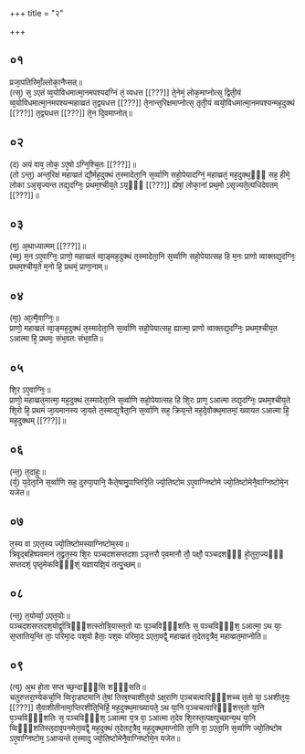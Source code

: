 +++
title = "२"

+++
## ०१
प्रजा᳘पतिरिमाँ᳘ल्लोका᳘नैप्सत्॥  
(त्स᳘) स᳘ ऽएतं व्व᳘योविधमात्मा᳘नमपश्यदग्निं तं᳘ व्यधत्त [[???]] ते᳘नेमं᳘ लोक᳘माप्नोत्स᳘ द्विती᳘यं व्व᳘योविधमात्मा᳘नमपश्यन्महाव्व्रतं त᳘द्व्यधत्त [[???]] ते᳘नान्त᳘रिक्षमाप्नोत्स᳘ तृती᳘यं व्वयो᳘विधमात्मा᳘नमपश्यन्मह᳘दुक्थं [[???]] त᳘द्व्यधत्त [[???]] ते᳘न दि᳘वमाप्नोत्॥  
## ०२
(द) अयं वाव᳘ लोक᳘ ऽए᳘षो ऽग्नि᳘श्चि᳘तः [[???]]॥  
(तो ऽन्त᳘) अन्त᳘रिक्षं महाव्व्रतं द्यौ᳘र्मह᳘दुक्थं त᳘स्मादेता᳘नि स᳘र्व्वाणि सहो᳘पेयादग्निं᳘ महाव्व्रतं᳘ मह᳘दुक्थ᳘ᳫँ᳘ सह᳘ हीमे᳘ लोका ऽअ᳘सृज्यन्त तद्य᳘दग्निः᳘ प्रथम᳘श्चीय᳘ते ऽय᳘ᳫँ᳘ [[???]] ह्येषां᳘ लोका᳘नां प्रथ᳘मो ऽसृज्यते᳘त्यधिदेवतम् [[???]]॥  
## ०३
(म᳘) अ᳘थाध्यात्मम् [[???]]॥  
(म्म᳘) म᳘न ऽए᳘वाग्निः᳘ प्राणो᳘ महाव्व्रतं व्वा᳘ङ्मह᳘दुक्थं त᳘स्मादेता᳘नि स᳘र्व्वाणि सहो᳘पेयात्सह हि म᳘नः प्राणो व्वाक्तद्य᳘दग्निः᳘ प्रथम᳘श्चीय᳘ते म᳘नो हि᳘ प्रथमं᳘ प्राणा᳘नाम्॥  
## ०४
(मा᳘) आ᳘त्मै᳘वाग्निः᳘॥  
प्राणो᳘ महाव्व्रतं व्वा᳘ङ्मह᳘दुक्थं त᳘स्मादेता᳘नि स᳘र्व्वाणि सहो᳘पेयात्सह᳘ ह्यात्मा᳘ प्राणो व्वाक्तद्य᳘दग्निः᳘ प्रथम᳘श्चीय᳘त ऽआत्मा हि᳘ प्रथमः᳘ संभ᳘वतः संभ᳘वति॥  
## ०५
शि᳘र ऽए᳘वाग्निः᳘॥  
प्राणो᳘ महाव्व्रत᳘मात्मा᳘ मह᳘दुक्थं त᳘स्मादेता᳘नि स᳘र्व्वाणि सहो᳘पेयात्सह हि शि᳘रः प्राण᳘ ऽआत्मा तद्य᳘दग्निः᳘ प्रथम᳘श्चीय᳘ते शि᳘रो हि᳘ प्रथमं जा᳘यमानस्य जा᳘यते त᳘स्माद्य᳘त्रैता᳘नि स᳘र्व्वाणि सह᳘ क्रिय᳘न्ते मह᳘दे᳘वोक्थ᳘मातमां᳘ ख्यायत ऽआत्मा हि᳘ मह᳘दुक्थम् [[???]]॥  
## ०६
(न्त᳘) त᳘दाहुः॥  
(र्य᳘) य᳘देता᳘नि स᳘र्व्वाणि सह᳘ दुरुपा᳘पानि᳘ कैते᳘षामु᳘पाप्तिरि᳘ति ज्यो᳘तिष्टोम ऽए᳘वाग्निष्टोमे ज्यो᳘तिष्टोमेनै᳘वाग्निष्टोमे᳘न यजेत॥  
## ०७
त᳘स्य वा ऽएत᳘स्य ज्यो᳘तिष्टोमस्याग्निष्टोम᳘स्य॥  
त्रिवृ᳘द्बहिष्पवमानं त᳘द्व्रत᳘स्य शि᳘रः पञ्चदशसप्तदशा ऽउ᳘त्तरौ प᳘वमानौ तौ᳘ पक्षौ᳘ पञ्चदशᳫँ᳭ हो᳘तुरा᳘ज्यᳫँ᳭ सप्तदशं᳘ पृष्ठ᳘मेकविᳫँ᳭शं᳘ यज्ञायज्ञि᳘यं तत्पु᳘च्छम्॥  
## ०८
(न्त᳘) त᳘योर्व्वा᳘ ऽएत᳘योः॥  
पञ्चदशसप्तदश᳘योर्द्वा᳘त्रिᳫँ᳭शत्स्तोत्रि᳘यास्त᳘तो याः प᳘ञ्चविᳫँ᳭शतिः स᳘ पञ्चविᳫँ᳭श᳘ ऽआत्मा᳘ ऽथ याः᳘ स᳘प्तातिय᳘न्ति ताः᳘ परिमा᳘दः पश᳘वो हैताः᳘ पश᳘वः परिमा᳘द ऽएता᳘वद्वै᳘ महाव्व्रतं त᳘देतद᳘त्रैव᳘ महाव्व्रत᳘माप्नोति॥  
## ०९
(त्य᳘) अ᳘थ हो᳘ता सप्त च्छ᳘न्दाᳫँ᳭सि शᳫँ᳭सति॥  
चतुरुत्तरा᳘ण्येकर्चा᳘नि व्विरा᳘डष्टमानि ते᳘षां तिस्र᳘श्चाशीत᳘यो ऽक्ष᳘राणि प᳘ञ्चचत्वारिᳫँ᳭शच्च त᳘तो या᳘ ऽअशीत᳘यः᳘ [[???]] सै᳘वाशीतीनामा᳘प्तिरशीति᳘भिर्हि᳘ मह᳘दुक्थ᳘माख्यायते᳘ ऽथ या᳘नि प᳘ञ्चचत्वारिᳫँ᳭शत्त᳘तो या᳘नि प᳘ञ्चविᳫँ᳭शतिः स᳘ पञ्चविᳫँ᳭श᳘ ऽआत्मा य᳘त्र वा᳘ ऽआत्मा त᳘देव शि᳘रस्त᳘त्पक्षपुच्छान्य᳘थ या᳘नि व्विᳫँ᳭शतिस्त᳘दाव᳘पनमेता᳘वद्वै᳘ मह᳘दुक्थं त᳘देतद᳘त्रैव᳘ मह᳘दुक्थ᳘माप्नोति ता᳘नि वा᳘ ऽएता᳘नि स᳘र्व्वाणि ज्यो᳘तिष्टोम ऽए᳘वाग्निष्टोम᳘ ऽआप्यन्ते त᳘स्मादु ज्यो᳘तिष्टोमेनै᳘वाग्निष्टोमे᳘न यजेत॥  

